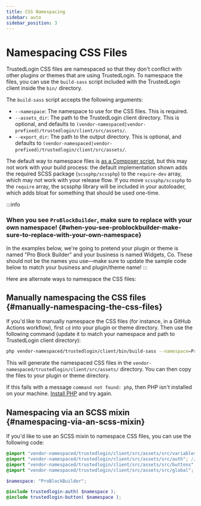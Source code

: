 ```yaml
---
title: CSS Namespacing
sidebar: auto
sidebar_position: 3
---
```

# Namespacing CSS Files

TrustedLogin CSS files are namespaced so that they don't conflict with other plugins or themes that are using TrustedLogin. To namespace the files, you can use the `build-sass` script included with the TrustedLogin client inside the `bin/` directory. 

The `build-sass` script accepts the following arguments:

- `--namespace`: The namespace to use for the CSS files. This is required.
- `--assets_dir`: The path to the TrustedLogin client directory. This is optional, and defaults to `(vendor-namespaced|vendor-prefixed)/trustedlogin/client/src/assets/`.
- `--export_dir`: The path to the output directory. This is optional, and defaults to `(vendor-namespaced|vendor-prefixed)/trustedlogin/client/src/assets/`.

The default way to namespace files is [as a Composer script](/Client/01-intro.md), but this may not work with your build process: the default implementation shown adds the required SCSS package (`scssphp/scssphp`) to the `require-dev` array, which may not work with your release flow. If you move `scssphp/scssphp` to the `require` array, the scssphp library will be included in your autoloader, which adds bloat for something that should be used one-time.

:::info
### When you see `ProBlockBuilder`, make sure to replace with your own namespace! {#when-you-see-problockbuilder-make-sure-to-replace-with-your-own-namespace}
In the examples below, we're going to pretend your plugin or theme is named "Pro Block Builder" and your business is named Widgets, Co. These should not be the names you use—make sure to update the sample code below to match your business and plugin/theme name!
:::

Here are alternate ways to namespace the CSS files:

## Manually namespacing the CSS files {#manually-namespacing-the-css-files}

If you'd like to manually namespace the CSS files (for instance, in a GitHub Actions workflow), first `cd` into your plugin or theme directory. Then use the following command (update it to match your namespace and path to TrustedLogin client directory):

```bash
php vendor-namespaced/trustedlogin/client/bin/build-sass --namespace=ProBlockBuilder
```

This will generate the namespaced CSS files in the `vendor-namespaced/trustedlogin/client/src/assets/` directory. You can then copy the files to your plugin or theme directory.

If this fails with a message `command not found: php`, then PHP isn't installed on your machine. [Install PHP](https://www.php.net/manual/en/install.php) and try again.

## Namespacing via an SCSS mixin {#namespacing-via-an-scss-mixin}

If you'd like to use an SCSS mixin to namespace CSS files, you can use the following code:

```scss
@import "vendor-namespaced/trustedlogin/client/src/assets/src/variables"; // Variables used in the mixins (all !default)
@import "vendor-namespaced/trustedlogin/client/src/assets/src/auth"; // Mixins for authentication screen
@import "vendor-namespaced/trustedlogin/client/src/assets/src/buttons"; // Mixins for buttons
@import "vendor-namespaced/trustedlogin/client/src/assets/src/global";

$namespace: "ProBlockBuilder";

@include trustedlogin-auth( $namespace );
@include trustedlogin-button( $namespace );
```

